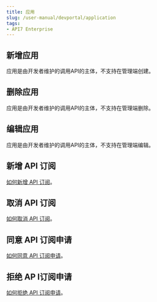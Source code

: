 ```yaml
---
title: 应用
slug: /user-manual/devportal/application
tags:
- API7 Enterprise
---
```


## 新增应用

应用是由开发者维护的调用API的主体，不支持在管理端创建。

## 删除应用

应用是由开发者维护的调用API的主体，不支持在管理端删除。

## 编辑应用

应用是由开发者维护的调用API的主体，不支持在管理端编辑。

## 新增 API 订阅

[如何新增 API 订阅](https://docs.apiseven.com/enterprise/devportal/api#新增API订阅)。

## 取消 API 订阅

[如何取消 API 订阅](https://docs.apiseven.com/enterprise/devportal/api#取消API订阅)。

## 同意 API 订阅申请

[如何同意 API 订阅申请](https://docs.apiseven.com/enterprise/devportal/api#同意API订阅申请)。

## 拒绝 AP I订阅申请

[如何拒绝 API 订阅申请](https://docs.apiseven.com/enterprise/devportal/api#拒绝API订阅申请)。


